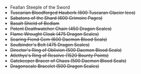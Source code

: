 + Feallan Steeple of the Sword
+ ~~Tuscarian Bloodforged Hauberk (600 Tuscaran Glacier Ices)~~
+ ~~Sabatons of the Shard (600 Grimoire Pages)~~
+ ~~Basalt Shield of Bedlam~~
+ ~~Potent Deathwatcher Chain (450 Dragon Scales)~~
+ ~~Flame Wrought Cloak (475 Dragon Scales)~~
+ ~~Searing Fiend Gem (600 Daemon Blood Seals)~~
+ ~~Soulbinder's Belt (475 Dragon Scales)~~
+ ~~Director's Ring of Oblivion (500 Daemon Blood Seals)~~
+ ~~Atlethys's Ring of Resolve (1520 Bounty Points)~~
+ ~~Gatekeeper Bracer of Chaos (500 Daemon Blood Seals)~~
+ ~~Dragonscale Bracelet (500 Dragon Scales)~~
